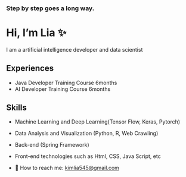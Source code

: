 ### Step by step goes a long way.

# Hi, I’m Lia ✨
I am a artificial intelligence developer and data scientist 

## Experiences 
- Java Developer Training Course 6months
- AI Developer Training Course 6months

## Skills
- Machine Learning and Deep Learning(Tensor Flow, Keras, Pytorch)
- Data Analysis and Visualization (Python, R, Web Crawling)
- Back-end (Spring Framework)
- Front-end technologies such as Html, CSS, Java Script, etc

- 💬 How to reach me: kimlia545@gmail.com

<!--
**kimlia545/kimlia545** is a ✨ _special_ ✨ repository because its `README.md` (this file) appears on your GitHub profile.


